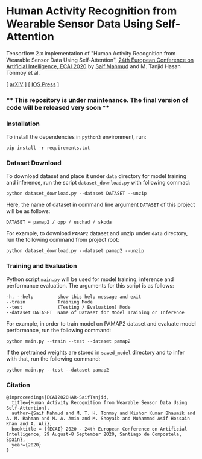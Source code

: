 # Human Activity Recognition from Wearable Sensor Data Using Self-Attention

Tensorflow 2.x implementation of "Human Activity Recognition from Wearable Sensor Data Using Self-Attention",
[24th European Conference on Artificial Intelligence, ECAI 2020](https://digital.ecai2020.eu/)
by [Saif Mahmud](https://saif-mahmud.github.io/) and M. Tanjid Hasan Tonmoy et al.

[ [arXiV](https://arxiv.org/abs/2003.09018) ] [ [IOS Press](https://ebooks.iospress.nl/publication/55031) ]

### ** This repository is under maintenance. The final version of code will be released very soon **

### Installation

To install the dependencies in `python3` environment, run:

```shell
pip install -r requirements.txt
```

### Dataset Download

To download dataset and place it under `data` directory for model training and inference, run the
script `dataset_download.py` with following commad:

```shell
python dataset_download.py --dataset DATASET --unzip
```

Here, the name of dataset in command line argument `DATASET` of this project will be as follows:

    DATASET = pamap2 / opp / uschad / skoda

For example, to download `PAMAP2` dataset and unzip under `data` directory, run the following command from project root:

```shell
python dataset_download.py --dataset pamap2 --unzip
```

### Training and Evaluation

Python script `main.py` will be used for model training, inference and performance evaluation. The arguments for this
script is as follows:

    -h, --help         show this help message and exit 
    --train            Training Mode 
    --test             (Testing / Evaluation) Mode 
    --dataset DATASET  Name of Dataset for Model Training or Inference

For example, in order to train model on PAMAP2 dataset and evaluate model performance, run the following command:

```shell
python main.py --train --test --dataset pamap2
```

If the pretrained weights are stored in `saved_model` directory and to infer with that, run the following command:

```shell
python main.py --test --dataset pamap2
```

### Citation

    @inproceedings{ECAI2020HAR-SaifTanjid,
      title={Human Activity Recognition from Wearable Sensor Data Using Self-Attention},
      author={Saif Mahmud and M. T. H. Tonmoy and Kishor Kumar Bhaumik and A. M. Rahman and M. A. Amin and M. Shoyaib and Muhammad Asif Hossain Khan and A. Ali},
      booktitle = {{ECAI} 2020 - 24th European Conference on Artificial Intelligence, 29 August-8 September 2020, Santiago de Compostela, Spain},
      year={2020}
    }